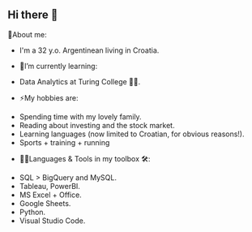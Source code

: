 ## Hi there 👋

💬About me:
-  I'm a 32 y.o. Argentinean living in Croatia.

*    🌱I’m currently learning:
-  Data Analytics at Turing College 👨‍💻.

*    ⚡My hobbies are:
-  Spending time with my lovely family.
-  Reading about investing and the stock market.
-  Learning languages (now limited to Croatian, for obvious reasons!).
-  Sports + training + running

*    👨‍💻Languages & Tools in my toolbox 🛠:
-  SQL > BigQuery and MySQL.
-  Tableau, PowerBI.
-  MS Excel + Office.
-  Google Sheets.
-  Python.
-  Visual Studio Code.


<!--
**Plasma1992/Plasma1992** is a ✨ _special_ ✨ repository because its `README.md` (this file) appears on your GitHub profile.

Here are some ideas to get you started:

- 🔭 I’m currently working on ...
- 🌱 I’m currently learning ...
- 👯 I’m looking to collaborate on ...
- 🤔 I’m looking for help with ...
- 💬 Ask me about ...
- 📫 How to reach me: ...
- 😄 Pronouns: ...
- ⚡ Fun fact: ...
-->
